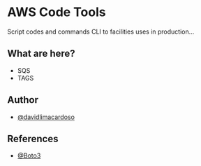 # AWS Code Tools 

Script codes and commands CLI to facilities uses in production...


## What are here?

- SQS
- TAGS



## Author

- [@davidlimacardoso](https://github.com/davidlimacardoso)

## References

- [@Boto3](https://boto3.amazonaws.com/v1/documentation/api/latest/index.html)